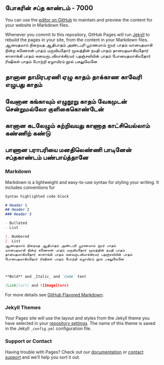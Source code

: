 ## போகரின் சப்த காண்டம் - 7000

You can use the [editor on GitHub](https://github.com/saraindia/saraindia.gihub.io/edit/gh-pages/index.md) to maintain and preview the content for your website in Markdown files.

Whenever you commit to this repository, GitHub Pages will run [Jekyll](https://jekyllrb.com/) to rebuild the pages in your site, from the content in your Markdown files.
ஆனயதமாய் நிறையத ஆதிபாதம் அண்டபரி பூரணமாம் ஐயர் பாதம்
வானயதமாகி நின்ற கணேசன் பாதம் மருவியதோர் மூலத்தின் நயதி பாதம்
தானயதமாகியதோர் காளாங்கி பாதம் கனவருடவியாக்கிரமர் பதஞ்சலியின் பாதம்
போனயதமாகியதோர் ரிஷிகள் பாதம் போற்றி ஏழாயிரம் நூல் பகலுவேனே

## தானான தாமிரபரணி ஏழு காதம் தாக்காண காவேரி எழுபது காதம்
## வேனான கங்காவும் எழுநூறு காதம் வேகமுடன் சென்றுமல்லோ குளிகைகொண்டேன்
## கானான கடலேழும் சுற்றிவயது காணாத காட்சியெல்லாம் கண்ணிற் கண்டு
## பாணான பராபரியை மனதிலெண்ணி பாடினேன் சப்தகாண்டம் பண்பாய்த்தானே 

### Markdown

Markdown is a lightweight and easy-to-use syntax for styling your writing. It includes conventions for

```markdown
Syntax highlighted code block

# Header 1
## Header 2
### Header 3

- Bulleted
- List

1. Numbered
2. List
ஆனயதமாய் நிறையத ஆதிபாதம் அண்டபரி பூரணமாம் ஐயர் பாதம்
வானயதமாகி நின்ற கணேசன் பாதம் மருவியதோர் மூலத்தின் நயதி பாதம்
தானயதமாகியதோர் காளாங்கி பாதம் கனவருடவியாக்கிரமர் பதஞ்சலியின் பாதம்
போனயதமாகியதோர் ரிஷிகள் பாதம் போற்றி ஏழாயிரம் நூல் பகலுவேனே



**Bold** and _Italic_ and `Code` text

[Link](url) and ![Image](src)
```

For more details see [GitHub Flavored Markdown](https://guides.github.com/features/mastering-markdown/).

### Jekyll Themes

Your Pages site will use the layout and styles from the Jekyll theme you have selected in your [repository settings](https://github.com/saraindia/saraindia.gihub.io/settings). The name of this theme is saved in the Jekyll `_config.yml` configuration file.

### Support or Contact

Having trouble with Pages? Check out our [documentation](https://docs.github.com/categories/github-pages-basics/) or [contact support](https://github.com/contact) and we’ll help you sort it out.
